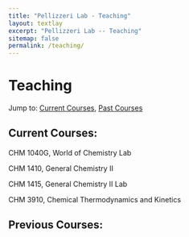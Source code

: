 ```yaml
---
title: "Pellizzeri Lab - Teaching"
layout: textlay
excerpt: "Pellizzeri Lab -- Teaching"
sitemap: false
permalink: /teaching/
---
```


# Teaching
Jump to: [Current Courses](#current-courses), [Past Courses](#past-courses)

## Current Courses:

CHM 1040G, World of Chemistry Lab

CHM 1410, General Chemistry II

CHM 1415, General Chemistry II Lab

CHM 3910, Chemical Thermodynamics and Kinetics

## Previous Courses:
